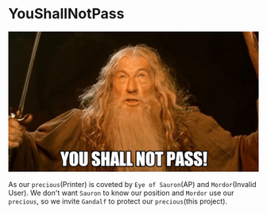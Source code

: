 # YouShallNotPass

![You Shall Not Pass!](./You_Shall_Not_Pass!.jpg)

As our `precious`(Printer) is coveted by `Eye of Sauron`(AP) and `Mordor`(Invalid User). We don't want `Sauron` to know our position and `Mordor` use our `precious`, so we invite `Gandalf` to protect our `precious`(this project).